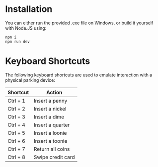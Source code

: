 # Installation

You can either run the provided .exe file on Windows, or build it yourself with Node.JS using:

```
npm i
npm run dev
```

# Keyboard Shortcuts

The following keyboard shortcuts are used to emulate interaction with a physical parking device:

| Shortcut | Action |
|---|---|
| Ctrl + 1 | Insert a penny |
| Ctrl + 2 | Insert a nickel |
| Ctrl + 3 | Insert a dime |
| Ctrl + 4 | Insert a quarter |
| Ctrl + 5 | Insert a loonie |
| Ctrl + 6 | Insert a toonie |
| Ctrl + 7 | Return all coins |
| Ctrl + 8 | Swipe credit card |
